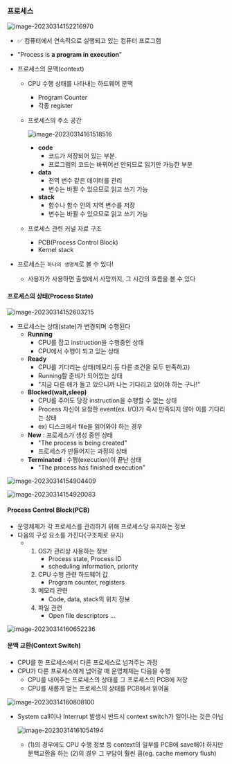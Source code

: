 ### 프로세스

![image-20230314152216970](./assets/image-20230314152216970.png)

- ✅ 컴퓨터에서 연속적으로 실행되고 있는 컴퓨터 프로그램
- "Process is **a program in execution**"

- 프로세스의 문맥(context)

  - CPU 수행 상태를 나타내는 하드웨어 문맥

    - Program Counter
    - 각종 register

  - 프로세스의 주소 공간

    ![image-20230314161518516](./assets/image-20230314161518516.png)

    - **code**
      - 코드가 저장되어 있는 부분.
      - 프로그램의 코드는 바뀌어선 안되므로 읽기만 가능한 부분
    - **data**
      - 전역 변수 같은 데이터를 관리
      - 변수는 바뀔 수 있으므로 읽고 쓰기 가능
    - **stack**
      - 함수나 함수 안의 지역 변수를 저장
      - 변수는 바뀔 수 있으므로 읽고 쓰기 가능

  - 프로세스 관련 커널 자료 구조

    - PCB(Process Control Block)
    - Kernel stack

- 프로세스는 `하나의 생명체`로 볼 수 있다!
  
  - 사용자가 사용하면 출생에서 사망까지, 그 시간의 흐름을 볼 수 있다



#### 프로세스의 상태(Process State)

![image-20230314152603215](./assets/image-20230314152603215.png)

- 프로세스는 상태(state)가 변경되며 수행된다
  - **Running**
    - CPU를 잡고 instruction을 수행중인 상태
    - CPU에서 수행이 되고 있는 상태
  - **Ready**
    - CPU를 기다리는 상태(메모리 등 다른 조건을 모두 만족하고)
    - Running할 준비가 되어있는 상태
    - "지금 다른 애가 돌고 있으니까 나는 기다리고 있어야 하는 구나!"
  - **Blocked(wait,sleep)**
    - CPU를 주어도 당장 instruction을 수행할 수 없는 상태
    - Process 자신이 요청한 event(ex. I/O)가 즉시 만족되지 않아 이를 기다리는 상태
    - ex) 디스크에서 file을 읽어와야 하는 경우
  - **New** : 프로세스가 생성 중인 상태
    - "The process is being created"
    - 프로세스가 만들어지는 과정의 상태
  - **Terminated** : 수행(execution)이 끝난 상태
    - "The process has finished execution"

![image-20230314154904409](./assets/image-20230314154904409.png)

![image-20230314154920083](./assets/image-20230314154920083.png)



#### Process Control Block(PCB)

- 운영체제가 각 프로세스를 관리하기 위해 프로세스당 유지하는 정보
- 다음의 구성 요소를 가진다(구조체로 유지)
  - 1. OS가 관리상 사용하는 정보
       - Process state, Process ID
       - scheduling information, priority
    2. CPU 수행 관련 하드웨어 값
       - Program counter, registers
    3. 메모리 관련
       - Code, data, stack의 위치 정보
    4. 파일 관련
       - Open file descriptors ...

![image-20230314160652236](./assets/image-20230314160652236.png)



#### 문맥 교환(Context Switch)

- CPU를 한 프로세스에서 다른 프로세스로 넘겨주는 과정
- CPU가 다른 프로세스에게 넘어갈 때 운영체제는 다음을 수행
  - CPU를 내어주는 프로세스의 상태를 그 프로세스의 PCB에 저장
  - CPU를 새롭게 얻는 프로세스의 상태를 PCB에서 읽어옴

![image-20230314160808100](./assets/image-20230314160808100.png)

- System call이나 Interrupt 발생시 반드시 context switch가 일어나는 것은 아님

  ![image-20230314161054194](./assets/image-20230314161054194.png)

  - (1)의 경우에도 CPU 수행 정보 등 context의 일부를 PCB에 save해야 하지만 문맥교환을 하는 (2)의 경우 그 부담이 훨씬 큼(eg. cache memory flush)

